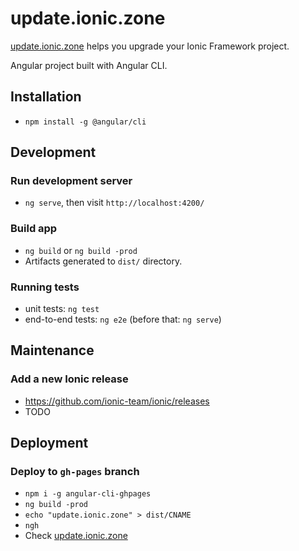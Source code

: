 # update.ionic.zone

[update.ionic.zone](https://update.ionic.zone) helps you upgrade your Ionic Framework project.

Angular project built with Angular CLI.

## Installation

* `npm install -g @angular/cli`

## Development

### Run development server

* `ng serve`, then visit `http://localhost:4200/`

### Build app

* `ng build` or `ng build -prod`
* Artifacts generated to `dist/` directory.

### Running tests

* unit tests: `ng test`
* end-to-end tests: `ng e2e` (before that: `ng serve`)

## Maintenance

### Add a new Ionic release

* https://github.com/ionic-team/ionic/releases
* TODO

## Deployment

### Deploy to `gh-pages` branch

* `npm i -g angular-cli-ghpages`
* `ng build -prod`
* `echo "update.ionic.zone" > dist/CNAME`
* `ngh`
* Check [update.ionic.zone](https://update.ionic.zone)
